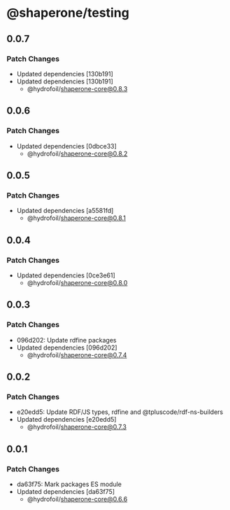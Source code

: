 # @shaperone/testing

## 0.0.7

### Patch Changes

- Updated dependencies [130b191]
- Updated dependencies [130b191]
  - @hydrofoil/shaperone-core@0.8.3

## 0.0.6

### Patch Changes

- Updated dependencies [0dbce33]
  - @hydrofoil/shaperone-core@0.8.2

## 0.0.5

### Patch Changes

- Updated dependencies [a5581fd]
  - @hydrofoil/shaperone-core@0.8.1

## 0.0.4

### Patch Changes

- Updated dependencies [0ce3e61]
  - @hydrofoil/shaperone-core@0.8.0

## 0.0.3

### Patch Changes

- 096d202: Update rdfine packages
- Updated dependencies [096d202]
  - @hydrofoil/shaperone-core@0.7.4

## 0.0.2

### Patch Changes

- e20edd5: Update RDF/JS types, rdfine and @tpluscode/rdf-ns-builders
- Updated dependencies [e20edd5]
  - @hydrofoil/shaperone-core@0.7.3

## 0.0.1

### Patch Changes

- da63f75: Mark packages ES module
- Updated dependencies [da63f75]
  - @hydrofoil/shaperone-core@0.6.6
